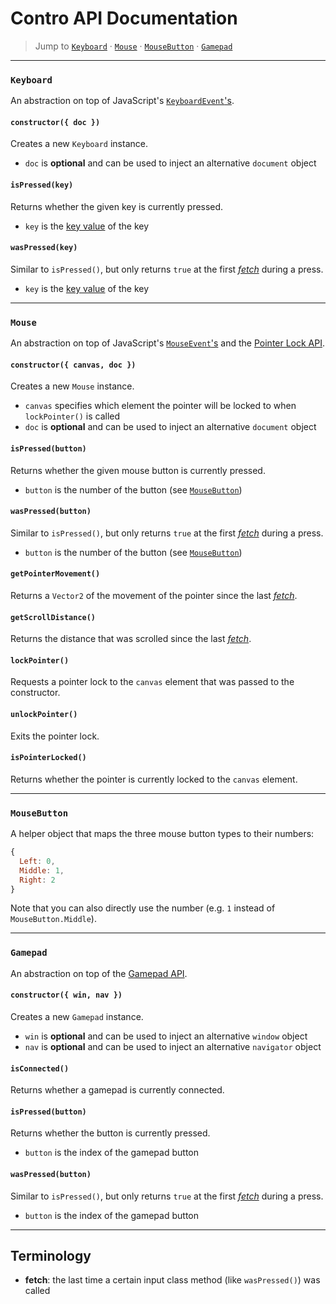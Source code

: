 # Contro API Documentation

> Jump to [`Keyboard`](#keyboard) · [`Mouse`](#mouse) · [`MouseButton`](#mousebutton) · [`Gamepad`](#gamepad)

---

### `Keyboard`

An abstraction on top of JavaScript's [`KeyboardEvent`'s][keyboard-events].

#### `constructor({ doc })`

Creates a new `Keyboard` instance.

* `doc` is **optional** and can be used to inject an alternative `document` object

#### `isPressed(key)`

Returns whether the given key is currently pressed.

* `key` is the [key value][key-values] of the key

#### `wasPressed(key)`

Similar to `isPressed()`, but only returns `true` at the first [*fetch*](#terminology) during a press.

* `key` is the [key value][key-values] of the key

---

### `Mouse`

An abstraction on top of JavaScript's [`MouseEvent`'s][mouse-events] and the [Pointer Lock API][pointer-lock-api].

#### `constructor({ canvas, doc })`

Creates a new `Mouse` instance.

* `canvas` specifies which element the pointer will be locked to when `lockPointer()` is called
* `doc` is **optional** and can be used to inject an alternative `document` object

#### `isPressed(button)`

Returns whether the given mouse button is currently pressed.

* `button` is the number of the button (see [`MouseButton`](#mousebutton))

#### `wasPressed(button)`

Similar to `isPressed()`, but only returns `true` at the first [*fetch*](#terminology) during a press.

* `button` is the number of the button (see [`MouseButton`](#mousebutton))

#### `getPointerMovement()`

Returns a `Vector2` of the movement of the pointer since the last [*fetch*](#terminology).

#### `getScrollDistance()`

Returns the distance that was scrolled since the last [*fetch*](#terminology).

#### `lockPointer()`

Requests a pointer lock to the `canvas` element that was passed to the constructor.

#### `unlockPointer()`

Exits the pointer lock.

#### `isPointerLocked()`

Returns whether the pointer is currently locked to the `canvas` element.

---

### `MouseButton`

A helper object that maps the three mouse button types to their numbers:

```js
{
  Left: 0,
  Middle: 1,
  Right: 2
}
```

Note that you can also directly use the number (e.g. `1` instead of `MouseButton.Middle`).

---

### `Gamepad`

An abstraction on top of the [Gamepad API][gamepad-api].

#### `constructor({ win, nav })`

Creates a new `Gamepad` instance.

* `win` is **optional** and can be used to inject an alternative `window` object
* `nav` is **optional** and can be used to inject an alternative `navigator` object

#### `isConnected()`

Returns whether a gamepad is currently connected.

#### `isPressed(button)`

Returns whether the button is currently pressed.

* `button` is the index of the gamepad button

#### `wasPressed(button)`

Similar to `isPressed()`, but only returns `true` at the first [*fetch*](#terminology) during a press.

* `button` is the index of the gamepad button

---

## Terminology

* **fetch**: the last time a certain input class method (like `wasPressed()`) was called

[keyboard-events]: https://developer.mozilla.org/en-US/docs/Web/API/KeyboardEvent
[key-values]: https://developer.mozilla.org/en-US/docs/Web/API/KeyboardEvent/key/Key_Values
[mouse-events]: https://developer.mozilla.org/en-US/docs/Web/API/MouseEvent
[pointer-lock-api]: https://developer.mozilla.org/en-US/docs/Web/API/Pointer_Lock_API
[gamepad-api]: https://developer.mozilla.org/en-US/docs/Web/API/Gamepad_API
